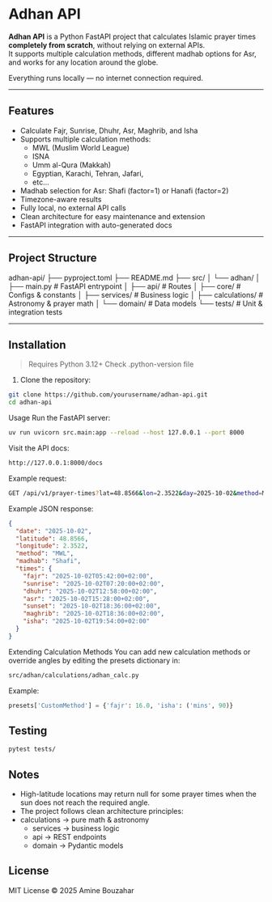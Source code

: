 # Adhan API

**Adhan API** is a Python FastAPI project that calculates Islamic prayer times **completely from scratch**, without relying on external APIs.  
It supports multiple calculation methods, different madhab options for Asr, and works for any location around the globe.

Everything runs locally — no internet connection required.

---

## Features

- Calculate Fajr, Sunrise, Dhuhr, Asr, Maghrib, and Isha
- Supports multiple calculation methods:
  - MWL (Muslim World League)
  - ISNA
  - Umm al-Qura (Makkah)
  - Egyptian, Karachi, Tehran, Jafari,
  - etc...
- Madhab selection for Asr: Shafi (factor=1) or Hanafi (factor=2)
- Timezone-aware results
- Fully local, no external API calls
- Clean architecture for easy maintenance and extension
- FastAPI integration with auto-generated docs

---

## Project Structure

adhan-api/
├── pyproject.toml
├── README.md
├── src/
│ └── adhan/
│ ├── main.py # FastAPI entrypoint
│ ├── api/ # Routes
│ ├── core/ # Configs & constants
│ ├── services/ # Business logic
│ ├── calculations/ # Astronomy & prayer math
│ └── domain/ # Data models
└── tests/ # Unit & integration tests

---

## Installation

> Requires Python 3.12+
> Check .python-version file

1. Clone the repository:

```bash
git clone https://github.com/yourusername/adhan-api.git
cd adhan-api
```

Usage
Run the FastAPI server:

```bash
uv run uvicorn src.main:app --reload --host 127.0.0.1 --port 8000
```

Visit the API docs:

```bash
http://127.0.0.1:8000/docs
```

Example request:

```bash
GET /api/v1/prayer-times?lat=48.8566&lon=2.3522&day=2025-10-02&method=MWL&madhab=Shafi&tz=Europe/Paris
```

Example JSON response:

```json
{
  "date": "2025-10-02",
  "latitude": 48.8566,
  "longitude": 2.3522,
  "method": "MWL",
  "madhab": "Shafi",
  "times": {
    "fajr": "2025-10-02T05:42:00+02:00",
    "sunrise": "2025-10-02T07:20:00+02:00",
    "dhuhr": "2025-10-02T12:58:00+02:00",
    "asr": "2025-10-02T15:28:00+02:00",
    "sunset": "2025-10-02T18:36:00+02:00",
    "maghrib": "2025-10-02T18:36:00+02:00",
    "isha": "2025-10-02T19:54:00+02:00"
  }
}
```

Extending Calculation Methods
You can add new calculation methods or override angles by editing the presets dictionary in:

```bash
src/adhan/calculations/adhan_calc.py
```

Example:

```python
presets['CustomMethod'] = {'fajr': 16.0, 'isha': ('mins', 90)}

```

## Testing

```bash
pytest tests/
```

## Notes

- High-latitude locations may return null for some prayer times when the sun does not reach the required angle.
- The project follows clean architecture principles:
- calculations → pure math & astronomy
  - services → business logic
  - api → REST endpoints
  - domain → Pydantic models

## License

MIT License
© 2025 Amine Bouzahar
